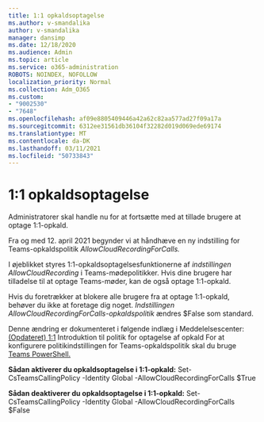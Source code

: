 ```yaml
---
title: 1:1 opkaldsoptagelse
ms.author: v-smandalika
author: v-smandalika
manager: dansimp
ms.date: 12/18/2020
ms.audience: Admin
ms.topic: article
ms.service: o365-administration
ROBOTS: NOINDEX, NOFOLLOW
localization_priority: Normal
ms.collection: Adm_O365
ms.custom:
- "9002530"
- "7648"
ms.openlocfilehash: af09e8805409446a42a62c82aa577ad27f09a17a
ms.sourcegitcommit: 6312ee31561db36104f32282d019d069ede69174
ms.translationtype: MT
ms.contentlocale: da-DK
ms.lasthandoff: 03/11/2021
ms.locfileid: "50733843"
---
```

# <a name="11-call-recording"></a>1:1 opkaldsoptagelse

Administratorer skal handle nu for at fortsætte med at tillade brugere at optage 1:1-opkald.
 
Fra og med 12. april 2021 begynder vi at håndhæve en ny indstilling for Teams-opkaldspolitik *AllowCloudRecordingForCalls.* 

I øjeblikket styres 1:1-opkaldsoptagelsesfunktionerne af *indstillingen AllowCloudRecording* i Teams-mødepolitikker. Hvis dine brugere har tilladelse til at optage Teams-møder, kan de også optage 1:1-opkald.

Hvis du foretrækker at blokere alle brugere fra at optage 1:1-opkald, behøver du ikke at foretage dig noget. *Indstillingen AllowCloudRecordingForCalls-opkaldspolitik* ændres $False som standard.

Denne ændring er dokumenteret i følgende indlæg i Meddelelsescenter: [(Opdateret) 1:1](https://portal.microsoft.com/Adminportal/Home?ref=MessageCenter/:/messages/MC238796) Introduktion til politik for optagelse af opkald For at konfigurere politikindstillingen for Teams-opkaldspolitik skal du bruge [Teams PowerShell.](https://docs.microsoft.com/microsoftteams/teams-powershell-install)

**Sådan aktiverer du opkaldsoptagelse i 1:1-opkald:** Set-CsTeamsCallingPolicy -Identity Global -AllowCloudRecordingForCalls $True

**Sådan deaktiverer du opkaldsoptagelse i 1:1-opkald:** Set-CsTeamsCallingPolicy -Identity Global -AllowCloudRecordingForCalls $False

